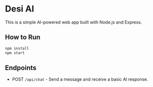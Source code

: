# Desi AI

This is a simple AI-powered web app built with Node.js and Express.

## How to Run

```bash
npm install
npm start
```

## Endpoints

- POST `/api/chat` - Send a message and receive a basic AI response.
